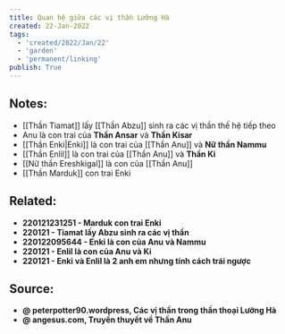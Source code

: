 ```yaml
---
title: Quan hệ giữa các vị thần Lưỡng Hà
created: 22-Jan-2022
tags:
  - 'created/2022/Jan/22'
  - 'garden'
  - 'permanent/linking'
publish: True
---
```

## Notes:
- [[Thần Tiamat]] lấy [[Thần Abzu]] sinh ra các vị thần thế hệ tiếp theo
- Anu là con trai của __Thần Ansar__ và __Thần Kisar__
- [[Thần Enki|Enki]] là con trai của [[Thần Anu]] và __Nữ thần Nammu__
- [[Thần Enlil]] là con trai của [[Thần Anu]] và __Thần Ki__
- [[Nữ thần Ereshkigal]] là con của [[Thần Anu]]
- [[Thần Marduk]] con trai Enki

## Related:
- __220121231251 - Marduk con trai Enki__
- __220121 - Tiamat lấy Abzu sinh ra các vị thần__
- __220122095644 - Enki là con của Anu và Nammu__
- __220121 - Enlil là con của Anu và Ki__
- __220121 - Enki và Enlil là 2 anh em nhưng tính cách trái ngược__

## Source:
- __@ peterpotter90.wordpress, Các vị thần trong thần thoại Lưỡng Hà__
- __@ angesus.com, Truyền thuyết về Thần Anu__
